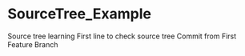 # SourceTree_Example
Source tree learning
First line to check source tree
Commit from First Feature Branch
